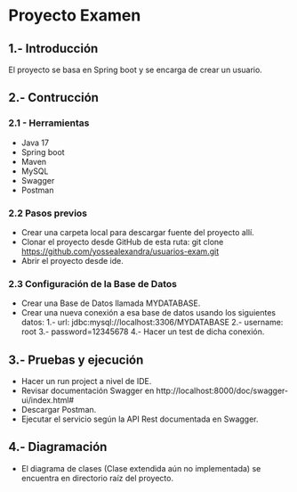 # Proyecto Examen

## 1.- Introducción

El proyecto se basa en Spring boot y se encarga de crear un usuario.

## 2.- Contrucción

### 2.1 - Herramientas
* Java 17
* Spring boot
* Maven
* MySQL
* Swagger
* Postman

### 2.2 Pasos previos
* Crear una carpeta local para descargar fuente del proyecto allí.
* Clonar el proyecto desde GitHub de esta ruta: git clone https://github.com/yossealexandra/usuarios-exam.git
* Abrir el proyecto desde ide.

### 2.3 Configuración de la Base de Datos
* Crear una Base de Datos llamada MYDATABASE.
* Crear una nueva conexión a esa base de datos usando los siguientes datos:
  1.- url: jdbc:mysql://localhost:3306/MYDATABASE
  2.- username: root
  3.- password=12345678
  4.- Hacer un test de dicha conexión.

## 3.- Pruebas y ejecución
* Hacer un run project a nivel de IDE.
* Revisar documentación Swagger en http://localhost:8000/doc/swagger-ui/index.html#
* Descargar Postman.
* Ejecutar el servicio según la API Rest documentada en Swagger.

## 4.- Diagramación
* El diagrama de clases (Clase extendida aún no implementada) se encuentra en directorio raíz del proyecto.
